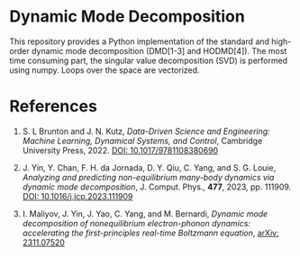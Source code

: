 # Dynamic Mode Decomposition

This repository provides a Python implementation of the standard and high-order dynamic mode decomposition (DMD[1-3] and HODMD[4]). The most time consuming part, the singular value decomposition (SVD) is performed using numpy. Loops over the space are vectorized.

# References

1. S. L Brunton and J. N. Kutz, *Data-Driven Science and Engineering: Machine Learning, Dynamical Systems, and Control*, Cambridge University Press, 2022. [DOI: 10.1017/9781108380690](https://doi.org/10.1017/9781108380690)

2. J. Yin, Y. Chan, F. H. da Jornada, D. Y. Qiu, C. Yang, and S. G. Louie, *Analyzing and predicting non-equilibrium many-body dynamics via dynamic mode decomposition*,  J. Comput. Phys., **477**, 2023, pp. 111909. [DOI: 10.1016/j.jcp.2023.111909](https://doi.org/10.1016/j.jcp.2023.111909)

3. I. Maliyov, J. Yin, J. Yao, C. Yang, and M. Bernardi, *Dynamic mode decomposition of nonequilibrium electron-phonon dynamics: accelerating the first-principles real-time Boltzmann equation*, [arXiv: 2311.07520](https://arxiv.org/abs/2311.07520)


